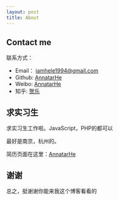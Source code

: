 ```yaml
---
layout: post
title: About
---
```


## Contact me

联系方式：

* Email： iamhele1994@gmail.com
* Github: [AnnatarHe](https://github.com/AnnatarHe)
* Weibo: [AnnatarHe](http://weibo.com/AnnatarHe/home)
* 知乎: [贺乐](https://www.zhihu.com/people/AnnatarHe)

## 求实习生

求实习生工作啦。JavaScript，PHP的都可以

最好是南京，杭州的。

简历页面在这里：[AnnatarHe](https://www.iamhele.com)

## 谢谢

总之，挺谢谢你能来我这个博客看看的